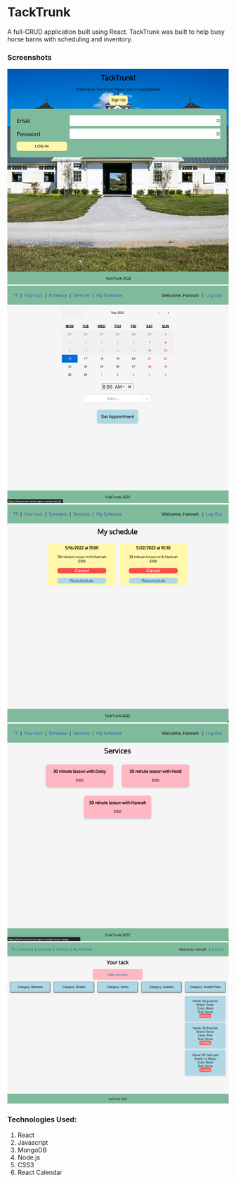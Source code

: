 # TackTrunk

A full-CRUD application built using React. TackTrunk was built to help busy horse barns with scheduling and inventory. 

### Screenshots
![Login Page](https://github.com/hmgraves/TackTrunk/blob/main/src/images/Login%20Page.png)
![Scedule page](https://github.com/hmgraves/TackTrunk/blob/main/src/images/Schedule%20Page.png)
![My schedule](https://github.com/hmgraves/TackTrunk/blob/main/src/images/My%20schedule.png)
![Services](https://github.com/hmgraves/TackTrunk/blob/main/src/images/Services.png)
![Tack Page](https://github.com/hmgraves/TackTrunk/blob/main/src/images/Tack%20Page.png)


### Technologies Used: 
1. React
2. Javascript
3. MongoDB
4. Node.js
5. CSS3
6. React Calendar